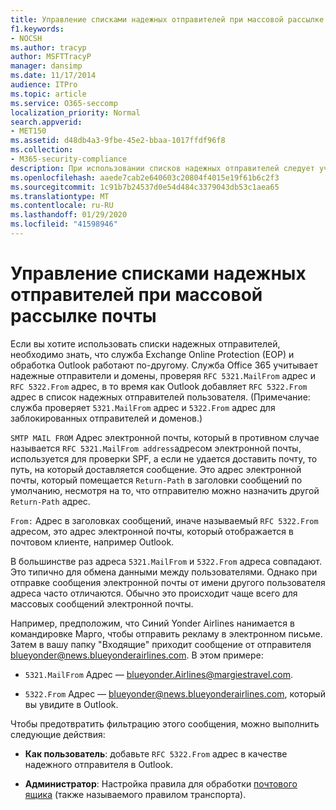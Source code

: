 ```yaml
---
title: Управление списками надежных отправителей при массовой рассылке почты
f1.keywords:
- NOCSH
ms.author: tracyp
author: MSFTTracyP
manager: dansimp
ms.date: 11/17/2014
audience: ITPro
ms.topic: article
ms.service: O365-seccomp
localization_priority: Normal
search.appverid:
- MET150
ms.assetid: d48db4a3-9fbe-45e2-bbaa-1017ffdf96f8
ms.collection:
- M365-security-compliance
description: При использовании списков надежных отправителей следует учитывать, что обработка в службе Exchange Online Protection (EOP) и программе Outlook несколько отличается. Служба рассматривает надежных отправителей и домены, проверяя RFC-адреса 5321.MailFrom и 5322.From, в то время как программа Outlook добавляет RFC-адрес 5322.From в список надежных отправителей пользователя. (Примечание. Для заблокированных пользователей и доменов служба проверяет адреса 5321.MailFrom и 5322.From.)
ms.openlocfilehash: aaede7cab2e640603c20804f4015e19f61b6c2f3
ms.sourcegitcommit: 1c91b7b24537d0e54d484c3379043db53c1aea65
ms.translationtype: MT
ms.contentlocale: ru-RU
ms.lasthandoff: 01/29/2020
ms.locfileid: "41598946"
---
```

# <a name="manage-safe-sender-lists-for-bulk-mailers"></a>Управление списками надежных отправителей при массовой рассылке почты

Если вы хотите использовать списки надежных отправителей, необходимо знать, что служба Exchange Online Protection (EOP) и обработка Outlook работают по-другому. Служба Office 365 учитывает надежные отправители и домены, проверяя `RFC 5321.MailFrom` адрес и `RFC 5322.From` адрес, в то время как Outlook добавляет `RFC 5322.From` адрес в список надежных отправителей пользователя. (Примечание: служба проверяет `5321.MailFrom` адрес и `5322.From` адрес для заблокированных отправителей и доменов.)

`SMTP MAIL FROM` Адрес электронной почты, который в противном случае называется `RFC 5321.MailFrom address`адресом электронной почты, используется для проверки SPF, а если не удается доставить почту, то путь, на который доставляется сообщение. Это адрес электронной почты, который помещается `Return-Path` в заголовки сообщений по умолчанию, несмотря на то, что отправителю можно назначить другой `Return-Path` адрес.

`From:` Адрес в заголовках сообщений, иначе называемый `RFC 5322.From` адресом, это адрес электронной почты, который отображается в почтовом клиенте, например Outlook.

В большинстве раз адреса `5321.MailFrom` и `5322.From` адреса совпадают. Это типично для обмена данными между пользователями. Однако при отправке сообщения электронной почты от имени другого пользователя адреса часто отличаются. Обычно это происходит чаще всего для массовых сообщений электронной почты.

Например, предположим, что Синий Yonder Airlines нанимается в командировке Марго, чтобы отправить рекламу в электронном письме. Затем в вашу папку "Входящие" приходит сообщение от отправителя blueyonder@news.blueyonderairlines.com. В этом примере:

- `5321.MailFrom` Адрес — blueyonder.Airlines@margiestravel.com.

- `5322.From` Адрес — blueyonder@news.blueyonderairlines.com, который вы увидите в Outlook.

Чтобы предотвратить фильтрацию этого сообщения, можно выполнить следующие действия:

- **Как пользователь**: добавьте `RFC 5322.From` адрес в качестве надежного отправителя в Outlook.

- **Администратор**: Настройка правила для обработки [почтового ящика](anti-spam-protection.md#beyond-the-basics-more-ways-to-prevent-spam-in-office-365) (также называемого правилом транспорта).
